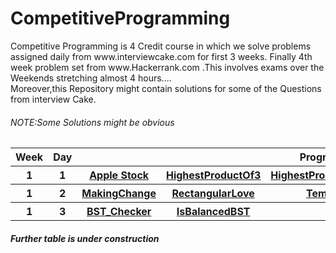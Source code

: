 # CompetitiveProgramming
<vr>
Competitive Programming is 4 Credit course in which we solve problems assigned daily from www.interviewcake.com for first 3 weeks.
Finally 4th week problem set from www.Hackerrank.com .This involves exams over the Weekends stretching almost 4 hours....
<br>Moreover,this Repository might contain solutions for some of the Questions from interview Cake.
<br>
<h6>NOTE:Some Solutions might be obvious</h6>
  <table>
     <tr>
       <th> Week </th>
       <th> Day </th>
       <th colspan="4"> Programs </th>
    </tr>
    <tr>
      <th> 1 </th>
      <th> 1 </th>
      <th> <a href="https://github.com/Raghavendra-Gali/CompetitiveProgramming/blob/master/Week1/Day1/Programs/AppleStock.py">Apple Stock       </th>
       <th> <a href="https://github.com/Raghavendra-Gali/CompetitiveProgramming/blob/master/Week1/Day1/Programs/HighesProductOf3.py">HighestProductOf3 </th>
 <th> <a href="https://github.com/Raghavendra-Gali/CompetitiveProgramming/blob/master/Week1/Day1/Programs/HighestProductOfAllOtherNumbers.py">HighestProductOfAllOtherNumbers </th>
    <th> <a href="https://github.com/Raghavendra-Gali/CompetitiveProgramming/blob/master/Week1/Day1/Programs/MergingMeetingTimes.py">MergingMeetingTimes</th>
    </tr>
    <tr>
    <th> 1 </th>
      <th> 2 </th>
    <th><a href = "https://github.com/RaghavendraGali/CompetitiveProgramming/blob/master/Week1/Day2/Programs/makingChange.py">MakingChange</th>
      <th><a href="https://github.com/Raghavendra-Gali/CompetitiveProgramming/blob/master/Week1/Day2/Programs/rectangularlove.py">RectangularLove</th>
        <th><a href="https://github.com/Raghavendra-Gali/CompetitiveProgramming/blob/master/Week1/Day2/Programs/temperatureTracker.py">Temperature&nbsp;Tracker</th>
          <th>NONE</th>
    </tr>
    <tr>
    <th>1</th>
    <th>3</th>
    <th><a href="https://github.com/Raghavendra-Gali/CompetitiveProgramming/blob/master/Week1/Day3/Programs/bst-checker.py">BST_Checker</th>
      <th><a href="https://github.com/Raghavendra-Gali/CompetitiveProgramming/blob/master/Week1/Day3/Programs/isBalanced.py">IsBalancedBST</th>
        <th>NONE</th>
      <th>NONE</th>
    </tr>
  </table>
  <h5>Further table is under construction</h5>
         
